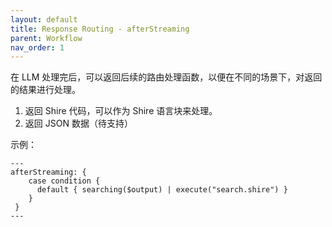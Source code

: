 ```yaml
---
layout: default
title: Response Routing - afterStreaming
parent: Workflow
nav_order: 1
---
```


在 LLM 处理完后，可以返回后续的路由处理函数，以便在不同的场景下，对返回的结果进行处理。

1. 返回 Shire 代码，可以作为 Shire 语言块来处理。
2. 返回 JSON 数据（待支持）

示例：

```shire
---
afterStreaming: {
    case condition {
      default { searching($output) | execute("search.shire") }
    }
 }
---

```